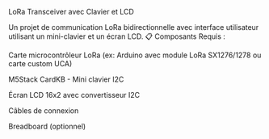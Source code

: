 LoRa Transceiver avec Clavier et LCD

Un projet de communication LoRa bidirectionnelle avec interface utilisateur utilisant un mini-clavier et un écran LCD.
📋 Composants Requis :

Carte microcontrôleur LoRa (ex: Arduino avec module LoRa SX1276/1278 ou carte custom UCA)

M5Stack CardKB - Mini clavier I2C

Écran LCD 16x2 avec convertisseur I2C

Câbles de connexion

Breadboard (optionnel)
